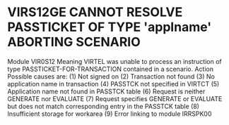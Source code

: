 # VIRS12GE CANNOT RESOLVE PASSTICKET OF TYPE 'applname' ABORTING SCENARIO
Module
    VIR0S12
Meaning
    VIRTEL was unable to process an instruction of type PASSTICKET-FOR-TRANSACTION contained in a scenario.
Action
    Possible causes are: (1) Not signed on (2) Transaction not found (3) No application name in transaction (4) PASSTCK not specified in VIRTCT (5) Application name not found in PASSTCK table (6) Request is neither GENERATE nor EVALUATE (7) Request specifies GENERATE or EVALUATE but does not match corresponding entry in the PASSTCK table (8) Insufficient storage for workarea (9) Error linking to module IRRSPK00
